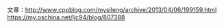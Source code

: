 文章：http://www.cppblog.com/mysileng/archive/2013/04/06/199159.html
https://my.oschina.net/ljc94/blog/807388